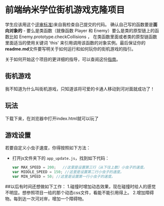 
前端纳米学位街机游戏克隆项目
===============================

学生应该用这个[评审标准](https://review.udacity.com/#!/rubrics/499/view))来自我检查自己提交的代码。 确认自己写的函数要是**面向对象的** -  要么是类函数（就像函数 Player 和 Enemy）要么是类的原型链上的函数比如 Enemy.prototype.checkCollisions ， 在类函数里面或者类的原型链函数里面适当的使用关键词 'this' 来引用调用该函数的对象实例。最后保证你的**readme.md**文件要写明关于如何运行和如何玩你的街机游戏的指引。

关于如何开始这个项目的更详细的指导，可以查阅这份[指南](https://gdgdocs.org/document/d/1v01aScPjSWCCWQLIpFqvg3-vXLH2e8_SZQKC8jNO0Dc/pub?embedded=true)。

## 街机游戏
我不知道为什么叫街机游戏，只知道该将可爱的卡通人移动到河对面就成功了！

## 玩法
下载下来，在浏览器中打开index.html就可以玩了

## 游戏设置
若要自定义小虫子速度，你得按照如下方法：
- 打开js文件夹下的 `app_update.js`，找到如下代码：
	```javascript
	var MAX_SPEED = 200;   //这里是设置第三行（从下往上数）小虫子的速度。
	var MIDDLE_SPEED = 150; //这里是设置第二行小虫子的速度。
	var MIN_SPEED = 50; //这里是设置第一行小虫子的速度。
	```

##以后有时间还想做如下工作：
1.碰撞时增加动态效果，现在碰撞时给人的感觉不明显。想参照项目一给的那个动态css文件，看能不能引用得上。
2.增加障碍物。每到达一次河对岸，增加一个障碍物。